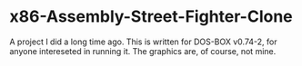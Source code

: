 # x86-Assembly-Street-Fighter-Clone
A project I did a long time ago. This is written for DOS-BOX v0.74-2, for anyone intereseted in running it. The graphics are, of course, not mine.
